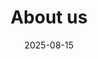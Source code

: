 ---
title: 'About us'
date: 2025-08-15
type: landing

sections:
  - block: text
    content:
      title: Who We Are
      text: |
        **Cloud Code Creators** is the collaboration of two seasoned Microsoft 365 consultants with a shared passion: turning complex IT landscapes into automated, secure, and governed ecosystems. 

        We combine deep technical expertise with strategic vision to help organizations control their cloud environments, meet compliance requirements, and unlock business value from technology.

  - block: text
    content:
      title: Our Philosophy
      text: |
        **Automation First & Security by Design**  
        We believe a modern digital workplace starts with security and compliance embedded from day one. Manual processes are minimized, and standardization is maximized.  

        This approach delivers consistent configurations, predictable deployments, and continuous compliance — even in the most complex enterprise environments.

  - block: features
    content:
      title: Core Expertise
      text: "Our work spans the full Microsoft ecosystem and beyond."
      items:
        - name: M365 Desired State Configuration (M365DSC)
          icon: code-bracket
          description: Infrastructure as Code for Microsoft 365, ensuring predictable, scalable, and compliant environments.
        - name: Automation with Azure DevOps
          icon: rocket-launch
          description: End-to-end deployment pipelines and automated governance.
        - name: Cybersecurity & Compliance
          icon: shield-check
          description: Governance and hardening based on BIO2, NIS, ISO 27001, SOC2, and CIS standards.
        - name: Complex Exchange Migrations
          icon: arrows-right-left
          description: Designing and executing secure migrations from on-premises to Exchange Online.
        - name: Hybrid Infrastructure
          icon: cloud
          description: Expertise in VMware, Hyper-V, Citrix, System Center, and Active Directory.
        - name: Strategic IT Consulting
          icon: light-bulb
          description: Translating technical complexity into clear business value for stakeholders.

  - block: text
    content:
      title: Our Experience
      text: |
        Over the years, we've supported enterprise and government organizations with:
        - Scaling M365DSC standards
        - Designing hybrid cloud strategies
        - Hardening modern workplaces
        - Delivering high-impact migrations  
        
        Today, our focus remains on enabling secure, automated collaboration platforms that are built to last in a fast-changing digital world.

  - block: cta-card
    content:
      title: Work With Us
      text: Ready to transform your Microsoft 365 and hybrid environments with automation and security at the core?
      button:
        text: Get in Touch
        url: /contact/
    design:
      card:
        css_class: "bg-primary-700"
---